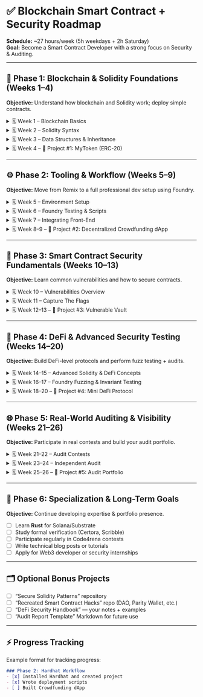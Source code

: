 # ✅ Blockchain Smart Contract + Security Roadmap

**Schedule:** ~27 hours/week (5h weekdays + 2h Saturday)  
**Goal:** Become a Smart Contract Developer with a strong focus on Security & Auditing.

---

## 📘 Phase 1: Blockchain & Solidity Foundations (Weeks 1–4)
**Objective:** Understand how blockchain and Solidity work; deploy simple contracts.

<details>
<summary>🗓️ Week 1 – Blockchain Basics</summary>

- [x] Learn what a blockchain is (blocks, nodes, consensus)
- [x] Study Ethereum architecture (EVM, gas, accounts)
- [x] Watch “Intro to Ethereum” (freeCodeCamp or Dapp University)
- [x] Read: [ethereum.org → What is Ethereum?](https://ethereum.org/en/what-is-ethereum/)
- [x] Install MetaMask and explore test networks (Sepolia/Goerli)

</details>

<details>
<summary>🗓️ Week 2 – Solidity Syntax</summary>

- [x] Complete **CryptoZombies** up to level 5  
- [ ] Study **[Solidity by Example](https://solidity-by-example.org)**  
- [x] Understand visibility, modifiers, and constructors  
- [x] Deploy a simple contract in Remix IDE  

</details>

<details>
<summary>🗓️ Week 3 – Data Structures & Inheritance</summary>

- [x] Learn arrays, mappings, structs  
- [x] Practice modifiers, events, and error handling  
- [x] Learn inheritance and interfaces  

</details>

<details>
<summary>🗓️ Week 4 – 🧩 Project #1: MyToken (ERC-20)</summary>

- [x] Implement ERC-20 token (mint, burn, transfer)
- [x] Test in Remix with multiple accounts
- [x] Write README.md explaining token logic
- [x] Push to GitHub ✅  

</details>

---

## ⚙️ Phase 2: Tooling & Workflow (Weeks 5–9)
**Objective:** Move from Remix to a full professional dev setup using Foundry.

<details>
<summary>🗓️ Week 5 – Environment Setup</summary>

- [x] Install Foundry (`forge`, `cast`, `anvil`)  
- [x] Initialize a new Foundry project  
- [x] Learn compilation, deployment, and testing commands  

</details>

<details>
<summary>🗓️ Week 6 – Foundry Testing & Scripts</summary>

- [x] Write unit tests in Solidity using `forge-std/Test.sol`  
- [x] Create and run deployment scripts  
- [x] Simulate contract interactions on Anvil (local blockchain)  

</details>

<details>
<summary>🗓️ Week 7 – Integrating Front-End</summary>

- [ ] Set up React + Ethers.js  
- [ ] Connect MetaMask wallet and display account info  
- [ ] Build basic UI to interact with contract  

</details>

<details>
<summary>🗓️ Week 8–9 – 🧩 Project #2: Decentralized Crowdfunding dApp</summary>

- [ ] Smart contract: campaign creation, funding, withdrawal  
- [ ] Front-end: campaign dashboard with wallet connect  
- [ ] Tests: ensure proper fund transfers  
- [ ] Document & push to GitHub ✅  

</details>

---

## 🔐 Phase 3: Smart Contract Security Fundamentals (Weeks 10–13)
**Objective:** Learn common vulnerabilities and how to secure contracts.

<details>
<summary>🗓️ Week 10 – Vulnerabilities Overview</summary>

- [ ] Study reentrancy, tx.origin misuse, overflow/underflow  
- [ ] Review **[SWC Registry](https://swcregistry.io)**  
- [ ] Read OpenZeppelin’s security best practices  

</details>

<details>
<summary>🗓️ Week 11 – Capture The Flags</summary>

- [ ] Complete first 5 **[Ethernaut](https://ethernaut.openzeppelin.com)** levels  
- [ ] Solve 2–3 **[Damn Vulnerable DeFi](https://www.damnvulnerabledefi.xyz)** challenges  
- [ ] Read one real audit report (Code4rena or OpenZeppelin)  

</details>

<details>
<summary>🗓️ Week 12–13 – 🧩 Project #3: Vulnerable Vault</summary>

- [ ] Create a Vault contract with a reentrancy bug  
- [ ] Write exploit contract to drain ETH  
- [ ] Patch vulnerability and re-test  
- [ ] Write `audit.md` describing issue + mitigation  
- [ ] Push to GitHub ✅  

</details>

---

## 🧰 Phase 4: DeFi & Advanced Security Testing (Weeks 14–20)
**Objective:** Build DeFi-level protocols and perform fuzz testing + audits.

<details>
<summary>🗓️ Week 14–15 – Advanced Solidity & DeFi Concepts</summary>

- [ ] Study ERC-4626 vault standard  
- [ ] Learn about lending pools, oracles, AMMs  
- [ ] Explore flash loans and liquidation mechanics  

</details>

<details>
<summary>🗓️ Week 16–17 – Foundry Fuzzing & Invariant Testing</summary>

- [ ] Use Foundry Forge for property-based tests  
- [ ] Implement invariants for lending logic  
- [ ] Integrate static analysis with **Slither**  

</details>

<details>
<summary>🗓️ Week 18–20 – 🧩 Project #4: Mini DeFi Protocol</summary>

- [ ] Build a simple lending/borrowing contract  
- [ ] Implement collateral, interest, liquidation  
- [ ] Test using fuzzing + invariants  
- [ ] Write professional-style `audit-report.md`  
- [ ] Push to GitHub ✅  

</details>

---

## 🌐 Phase 5: Real-World Auditing & Visibility (Weeks 21–26)
**Objective:** Participate in real contests and build your audit portfolio.

<details>
<summary>🗓️ Week 21–22 – Audit Contests</summary>

- [ ] Join **Code4rena** or **Sherlock** contest  
- [ ] Submit one or more findings  
- [ ] Review **Immunefi** bounties  

</details>

<details>
<summary>🗓️ Week 23–24 – Independent Audit</summary>

- [ ] Pick open-source contract repo  
- [ ] Perform manual audit (access control, logic flaws)  
- [ ] Write audit report (title, severity, fix)  

</details>

<details>
<summary>🗓️ Week 25–26 – 🧩 Project #5: Audit Portfolio</summary>

- [ ] Create `web3-security-portfolio` GitHub repo  
- [ ] Add 3–5 audit reports (Vault, DeFi, external projects)  
- [ ] Include tools list + lessons learned in README  
- [ ] Share on LinkedIn/X for visibility ✅  

</details>

---

## 🎯 Phase 6: Specialization & Long-Term Goals
**Objective:** Continue developing expertise & portfolio presence.

- [ ] Learn **Rust** for Solana/Substrate  
- [ ] Study formal verification (Certora, Scribble)  
- [ ] Participate regularly in Code4rena contests  
- [ ] Write technical blog posts or tutorials  
- [ ] Apply for Web3 developer or security internships  

---

## 🗂️ Optional Bonus Projects
- [ ] “Secure Solidity Patterns” repository  
- [ ] “Recreated Smart Contract Hacks” repo (DAO, Parity Wallet, etc.)  
- [ ] “DeFi Security Handbook” — your notes + examples  
- [ ] “Audit Report Template” Markdown for future use  

---

## ⚡ Progress Tracking
Example format for tracking progress:
```markdown
### Phase 2: Hardhat Workflow
- [x] Installed Hardhat and created project
- [x] Wrote deployment scripts
- [ ] Built Crowdfunding dApp
